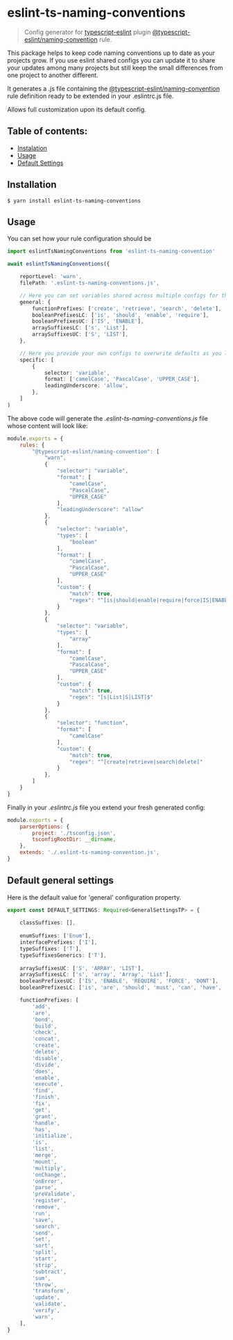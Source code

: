 # eslint-ts-naming-conventions

> Config generator for [typescript-eslint](https://github.com/typescript-eslint/typescript-eslint) plugin [@typescript-eslint/naming-convention](https://github.com/typescript-eslint/typescript-eslint/blob/master/packages/eslint-plugin/docs/rules/naming-convention.md#enforces-naming-conventions-for-everything-across-a-codebase-naming-convention) rule.

This package helps to keep code naming conventions up to date as your projects grow. If you use eslint shared configs you can update it to share your updates among many projects but still keep the small differences from one project to another different.

It generates a .js file containing the [@typescript-eslint/naming-convention](https://github.com/typescript-eslint/typescript-eslint/blob/master/packages/eslint-plugin/docs/rules/naming-convention.md#enforces-naming-conventions-for-everything-across-a-codebase-naming-convention) rule definition ready to be extended in your .eslintrc.js file.

Allows full customization upon its default config.

## Table of contents:

- [Instalation](#Installation)
- [Usage](#Usage)
- [Default Settings](#Default-general-settings)


## Installation
```
$ yarn install eslint-ts-naming-conventions
```

## Usage

You can set how your rule configuration should be

```ts
import eslintTsNamingConventions from 'eslint-ts-naming-convention'

await eslintTsNamingConventions({

    reportLevel: 'warn',
    filePath: '.eslint-ts-naming-conventions.js',

    // Here you can set variables shared across multiple configs for the rule
    general: {
        functionPrefixes: ['create', 'retrieve', 'search', 'delete'],
        booleanPrefixesLC: ['is', 'should', 'enable', 'require'],
        booleanPrefixesUC: ['IS', 'ENABLE'],
        arraySuffixesLC: ['s', 'List'],
        arraySuffixesUC: ['S', 'LIST'],
    },

    // Here you provide your own configs to overwrite defaults as you like
    specific: [
        {
            selector: 'variable',
            format: ['camelCase', 'PascalCase', 'UPPER_CASE'],
            leadingUnderscore: 'allow',
        },
    ]
)
```

The above code will generate the _.eslint-ts-naming-conventions.js_ file whose content will look like:

```js
module.exports = {
    rules: {
        "@typescript-eslint/naming-convention": [
            "warn",
            {
                "selector": "variable",
                "format": [
                    "camelCase",
                    "PascalCase",
                    "UPPER_CASE"
                ],
                "leadingUnderscore": "allow"
            },
            {
                "selector": "variable",
                "types": [
                    "boolean"
                ],
                "format": [
                    "camelCase",
                    "PascalCase",
                    "UPPER_CASE"
                ],
                "custom": {
                    "match": true,
                    "regex": "^[is|should|enable|require|force|IS|ENABLE]"
                }
            },
            {
                "selector": "variable",
                "types": [
                    "array"
                ],
                "format": [
                    "camelCase",
                    "PascalCase",
                    "UPPER_CASE"
                ],
                "custom": {
                    "match": true,
                    "regex": "[s|List|S|LIST]$"
                }
            },
            {
                "selector": "function",
                "format": [
                    "camelCase"
                ],
                "custom": {
                    "match": true,
                    "regex": "^[create|retrieve|search|delete]"
                }
            },
        ]
    }
}
```

Finally in your _.eslintrc.js_ file you extend your fresh generated config:

```js
module.exports = {
    parserOptions: {
        project: './tsconfig.json',
        tsconfigRootDir: __dirname,
    },
    extends: './.eslint-ts-naming-convention.js',
}
```

## Default general settings

Here is the default value for 'general' configuration property.

```ts
export const DEFAULT_SETTINGS: Required<GeneralSettingsTP> = {
    
    classSuffixes: [],
    
    enumSuffixes: ['Enum'],
    interfacePrefixes: ['I'],
    typeSuffixes: ['T'],
    typeSuffixesGenerics: ['T'],
    
    arraySuffixesUC: ['S', 'ARRAY', 'LIST'],
    arraySuffixesLC: ['s', 'array', 'Array', 'List'],
    booleanPrefixesUC: ['IS', 'ENABLE', 'REQUIRE', 'FORCE', 'DONT'],
    booleanPrefixesLC: ['is', 'are', 'should', 'must', 'can', 'have', 'has', 'did', 'dont', 'will', 'enable', 'require', 'force'],

    functionPrefixes: [
        'add',
        'are',
        'bond',
        'build',
        'check',
        'concat',
        'create',
        'delete',
        'disable',
        'divide',
        'does',
        'enable',
        'execute',
        'find',
        'finish',
        'fix',
        'get',
        'grant',
        'handle',
        'has',
        'initialize',
        'is',
        'list',
        'merge',
        'mount',
        'multiply',
        'onChange',
        'onError',
        'parse',
        'preValidate',
        'register',
        'remove',
        'run',
        'save',
        'search',
        'send',
        'set',
        'sort',
        'split',
        'start',
        'strip',
        'subtract',
        'sum',
        'throw',
        'transform',
        'update',
        'validate',
        'verify',
        'warn',
    ],
}
```
